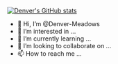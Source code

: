 [![Denver's GitHub stats](https://github-readme-stats.vercel.app/api?username=Denver-Meadows)](https://github.com/Denver-Meadows/github-readme-stats)

- 👋 Hi, I’m @Denver-Meadows
- 👀 I’m interested in ...
- 🌱 I’m currently learning ...
- 💞️ I’m looking to collaborate on ...
- 📫 How to reach me ...

<!---
Denver-Meadows/Denver-Meadows is a ✨ special ✨ repository because its `README.md` (this file) appears on your GitHub profile.
You can click the Preview link to take a look at your changes.
--->
